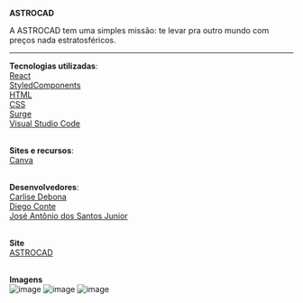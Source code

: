 **ASTROCAD**

A ASTROCAD tem uma simples missão: te levar pra outro mundo com preços nada estratosféricos.

__________________________________________________________________________________________________________


**Tecnologias utilizadas**:\
[React](https://reactjs.org/)\
[StyledComponents](https://styled-components.com/)\
[HTML](https://html.spec.whatwg.org/multipage/)\
[CSS](https://www.w3.org/Style/CSS/Overview.en.html)\
[Surge](https://surge.sh/)\
[Visual Studio Code](https://code.visualstudio.com/docs/editor/vscode-web)

\
**Sites e recursos**:\
[Canva](https://www.canva.com/en_gb/)

\
**Desenvolvedores**:\
[Carlise Debona](https://github.com/Carlisegd)\
[Diego Conte](https://github.com/diegocomte)\
[José Antônio dos Santos Junior](https://github.com/antoniosantos2)

\
**Site**\
[ASTROCAD](https://lowly-owner.surge.sh)

\
**Imagens**\
![image](https://user-images.githubusercontent.com/17241363/150676316-e56b6a1b-2467-414d-9d2e-3a5b92ea8d39.png)
![image](https://user-images.githubusercontent.com/17241363/150676350-3ddc58bf-45c9-4f82-96a9-b00779026727.png)
![image](https://user-images.githubusercontent.com/17241363/150676366-3fd6b310-3958-4b9d-a3d6-4a2edc0043de.png)


